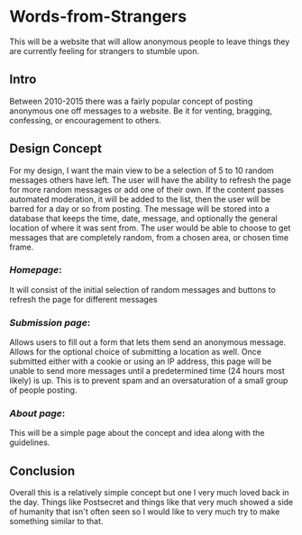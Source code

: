 # Words-from-Strangers
This will be a website that will allow anonymous people to leave things they are currently feeling for strangers to stumble upon.

## **Intro**
Between 2010-2015 there was a fairly popular concept of posting anonymous one off messages to a website. Be it for venting, bragging, confessing, or encouragement to others. 

## **Design Concept**
For my design, I want the main view to be a selection of 5 to 10 random messages others have left. The user will have the ability to refresh the page for more random messages or add one of their own. If the content passes automated moderation, it will be added to the list, then the user will be barred for a day or so from posting. The message will be stored into a database that keeps the time, date, message, and optionally the general location of where it was sent from. The user would be able to choose to get messages that are completely random, from a chosen area, or chosen time frame.

### *Homepage*:
It will consist of the initial selection of random messages and buttons to refresh the page for different messages

### *Submission page*:
Allows users to fill out a form that lets them send an anonymous message. Allows for the optional choice of submitting a location as well. Once submitted either with a cookie or using an IP address, this page will be unable to send more messages until a predetermined time (24 hours most likely) is up. This is to prevent spam and an oversaturation of a small group of people posting.

### *About page*:
This will be a simple page about the concept and idea along with the guidelines.

## **Conclusion**
Overall this is a relatively simple concept but one I very much loved back in the day. Things like Postsecret and things like that very much showed a side of humanity that isn't often seen so I would like to very much try to make something similar to that.
